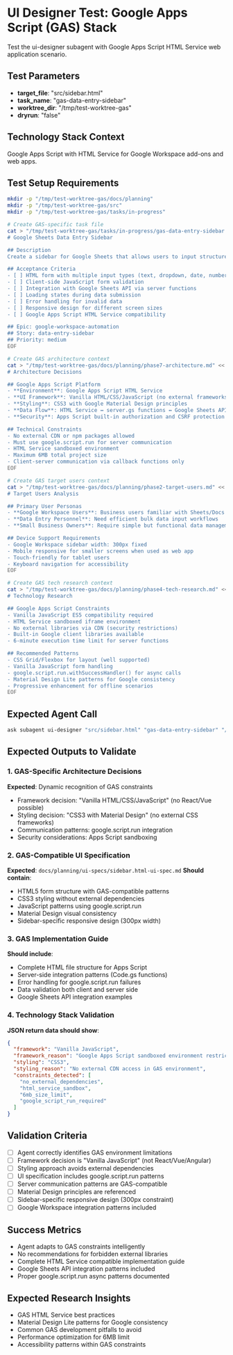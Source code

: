 # UI Designer Test: Google Apps Script (GAS) Stack

Test the ui-designer subagent with Google Apps Script HTML Service web application scenario.

## Test Parameters
- **target_file**: "src/sidebar.html"
- **task_name**: "gas-data-entry-sidebar"
- **worktree_dir**: "/tmp/test-worktree-gas"
- **dryrun**: "false"

## Technology Stack Context
Google Apps Script with HTML Service for Google Workspace add-ons and web apps.

## Test Setup Requirements

```bash
mkdir -p "/tmp/test-worktree-gas/docs/planning"
mkdir -p "/tmp/test-worktree-gas/src"
mkdir -p "/tmp/test-worktree-gas/tasks/in-progress"

# Create GAS-specific task file
cat > "/tmp/test-worktree-gas/tasks/in-progress/gas-data-entry-sidebar.md" << 'EOF'
# Google Sheets Data Entry Sidebar

## Description
Create a sidebar for Google Sheets that allows users to input structured data with validation and automatic sheet population.

## Acceptance Criteria
- [ ] HTML form with multiple input types (text, dropdown, date, number)
- [ ] Client-side JavaScript form validation
- [ ] Integration with Google Sheets API via server functions
- [ ] Loading states during data submission
- [ ] Error handling for invalid data
- [ ] Responsive design for different screen sizes
- [ ] Google Apps Script HTML Service compatibility

## Epic: google-workspace-automation
## Story: data-entry-sidebar
## Priority: medium
EOF

# Create GAS architecture context
cat > "/tmp/test-worktree-gas/docs/planning/phase7-architecture.md" << 'EOF'
# Architecture Decisions

## Google Apps Script Platform
- **Environment**: Google Apps Script HTML Service
- **UI Framework**: Vanilla HTML/CSS/JavaScript (no external frameworks allowed)
- **Styling**: CSS3 with Google Material Design principles
- **Data Flow**: HTML Service ↔ server.gs functions ↔ Google Sheets API
- **Security**: Apps Script built-in authorization and CSRF protection

## Technical Constraints
- No external CDN or npm packages allowed
- Must use google.script.run for server communication
- HTML Service sandboxed environment
- Maximum 6MB total project size
- Client-server communication via callback functions only
EOF

# Create GAS target users context
cat > "/tmp/test-worktree-gas/docs/planning/phase2-target-users.md" << 'EOF'
# Target Users Analysis

## Primary User Personas
- **Google Workspace Users**: Business users familiar with Sheets/Docs
- **Data Entry Personnel**: Need efficient bulk data input workflows
- **Small Business Owners**: Require simple but functional data management

## Device Support Requirements
- Google Workspace sidebar width: 300px fixed
- Mobile responsive for smaller screens when used as web app
- Touch-friendly for tablet users
- Keyboard navigation for accessibility
EOF

# Create GAS tech research context
cat > "/tmp/test-worktree-gas/docs/planning/phase4-tech-research.md" << 'EOF'
# Technology Research

## Google Apps Script Constraints
- Vanilla JavaScript ES5 compatibility required
- HTML Service sandboxed iframe environment
- No external libraries via CDN (security restrictions)
- Built-in Google client libraries available
- 6-minute execution time limit for server functions

## Recommended Patterns
- CSS Grid/Flexbox for layout (well supported)
- Vanilla JavaScript form handling
- google.script.run.withSuccessHandler() for async calls
- Material Design Lite patterns for Google consistency
- Progressive enhancement for offline scenarios
EOF
```

## Expected Agent Call
```bash
ask subagent ui-designer "src/sidebar.html" "gas-data-entry-sidebar" "/tmp/test-worktree-gas" "false"
```

## Expected Outputs to Validate

### 1. GAS-Specific Architecture Decisions
**Expected**: Dynamic recognition of GAS constraints
- Framework decision: "Vanilla HTML/CSS/JavaScript" (no React/Vue possible)
- Styling decision: "CSS3 with Material Design" (no external CSS frameworks)
- Communication patterns: google.script.run integration
- Security considerations: Apps Script sandboxing

### 2. GAS-Compatible UI Specification
**Expected**: `docs/planning/ui-specs/sidebar.html-ui-spec.md`
**Should contain**:
- HTML5 form structure with GAS-compatible patterns
- CSS3 styling without external dependencies
- JavaScript patterns using google.script.run
- Material Design visual consistency
- Sidebar-specific responsive design (300px width)

### 3. GAS Implementation Guide
**Should include**:
- Complete HTML file structure for Apps Script
- Server-side integration patterns (Code.gs functions)
- Error handling for google.script.run failures
- Data validation both client and server side
- Google Sheets API integration examples

### 4. Technology Stack Validation
**JSON return data should show**:
```json
{
  "framework": "Vanilla JavaScript",
  "framework_reason": "Google Apps Script sandboxed environment restrictions",
  "styling": "CSS3",
  "styling_reason": "No external CDN access in GAS environment",
  "constraints_detected": [
    "no_external_dependencies",
    "html_service_sandbox",
    "6mb_size_limit",
    "google_script_run_required"
  ]
}
```

## Validation Criteria
- [ ] Agent correctly identifies GAS environment limitations
- [ ] Framework decision is "Vanilla JavaScript" (not React/Vue/Angular)
- [ ] Styling approach avoids external dependencies
- [ ] UI specification includes google.script.run patterns
- [ ] Server communication patterns are GAS-compatible
- [ ] Material Design principles are referenced
- [ ] Sidebar-specific responsive design (300px constraint)
- [ ] Google Workspace integration patterns included

## Success Metrics
- Agent adapts to GAS constraints intelligently
- No recommendations for forbidden external libraries
- Complete HTML Service compatible implementation guide
- Google Sheets API integration patterns included
- Proper google.script.run async patterns documented

## Expected Research Insights
- GAS HTML Service best practices
- Material Design Lite patterns for Google consistency
- Common GAS development pitfalls to avoid
- Performance optimization for 6MB limit
- Accessibility patterns within GAS constraints